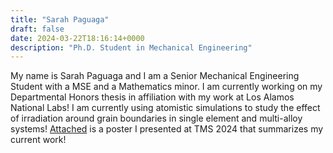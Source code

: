 ```yaml
---
title: "Sarah Paguaga"
draft: false
date: 2024-03-22T18:16:14+0000
description: "Ph.D. Student in Mechanical Engineering"
---
```


My name is Sarah Paguaga and I am a Senior Mechanical Engineering Student with a MSE and a Mathematics minor. I am currently working on my Departmental Honors thesis in affiliation with my work at Los Alamos National Labs! I am currently using atomistic simulations to study the effect of irradiation around grain boundaries in single element and multi-alloy systems! [Attached](TMS2024_Poster_Paguaga.pdf) is a poster I presented at TMS 2024 that summarizes my current work! 
